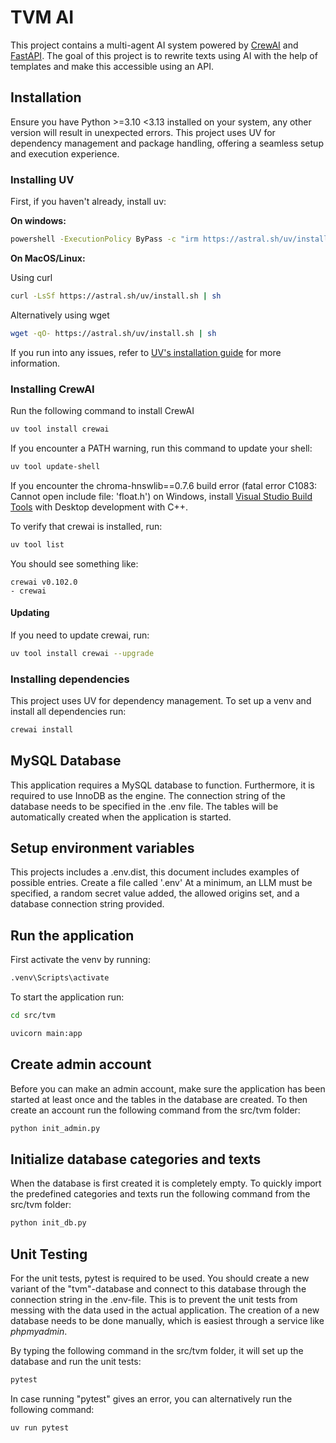 
# TVM AI
This project contains a multi-agent AI system powered by [CrewAI](https://docs.crewai.com/introduction) and [FastAPI](https://fastapi.tiangolo.com/). The goal of this project is to rewrite texts using AI with the help of templates and make this accessible using an API.

## Installation
Ensure you have Python >=3.10 <3.13 installed on your system, any other version will result in unexpected errors. This project uses UV for dependency management and package handling, offering a seamless setup and execution experience.

### Installing UV
First, if you haven't already, install uv:

**On windows:**
```bash
powershell -ExecutionPolicy ByPass -c "irm https://astral.sh/uv/install.ps1 | iex
```

**On MacOS/Linux:**

Using curl
```bash
curl -LsSf https://astral.sh/uv/install.sh | sh
```
Alternatively using wget
```bash
wget -qO- https://astral.sh/uv/install.sh | sh
```

If you run into any issues, refer to [UV's installation guide](https://docs.astral.sh/uv/getting-started/installation/) for more information.

### Installing CrewAI
Run the following command to install CrewAI
```bash
uv tool install crewai
```

If you encounter a PATH warning, run this command to update your shell:
```bash
uv tool update-shell
```

If you encounter the chroma-hnswlib==0.7.6 build error (fatal error C1083: Cannot open include file: 'float.h') on Windows, install [Visual Studio Build Tools](https://visualstudio.microsoft.com/downloads/) with Desktop development with C++.

To verify that crewai is installed, run:
```bash
uv tool list
```

You should see something like:
```
crewai v0.102.0
- crewai
```

#### Updating
If you need to update crewai, run:
```bash
uv tool install crewai --upgrade
```

### Installing dependencies
This project uses UV for dependency management. To set up a venv and install all dependencies run:
```bash
crewai install
```

## MySQL Database
This application requires a MySQL database to function. Furthermore, it is required to use InnoDB as the engine. The connection string of the database needs to be specified in the .env file. The tables will be automatically created when the application is started.

## Setup environment variables
This projects includes a .env.dist, this document includes examples of possible entries. Create a file called '.env' At a minimum, an LLM must be specified, a random secret value added, the allowed origins set, and a database connection string provided.

## Run the application
First activate the venv by running:
```bash
.venv\Scripts\activate
```

To start the application run:
```bash
cd src/tvm
```
```bash
uvicorn main:app
```

## Create admin account
Before you can make an admin account, make sure the application has been started at least once and the tables in the database are created. To then create an account run the following command from the src/tvm folder:
```bash
python init_admin.py
```

## Initialize database categories and texts
When the database is first created it is completely empty. To quickly import the predefined categories and texts run the following command from the src/tvm folder:
```bash
python init_db.py
```

## Unit Testing
For the unit tests, pytest is required to be used.
You should create a new variant of the "tvm"-database and connect to this database through the connection string in the .env-file. This is to prevent the unit tests from messing with the data used in the actual application.
The creation of a new database needs to be done manually, which is easiest through a service like *phpmyadmin*.

By typing the following command in the src/tvm folder, it will set up the database and run the unit tests:
```bash
pytest
```

In case running "pytest" gives an error, you can alternatively run the following command:
```bash
uv run pytest
```